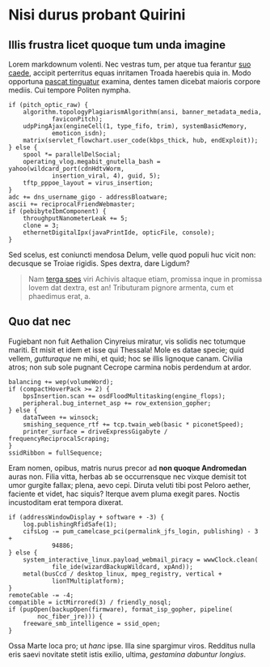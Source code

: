 # Nisi durus probant Quirini

## Illis frustra licet quoque tum unda imagine

Lorem markdownum volenti. Nec vestras tum, per atque tua ferantur [suo
caede](http://illis-nec.org/e.aspx), accipit perterritus equas inritamen Troada
haerebis quia in. Modo opportuna [pascat tinguatur](http://magnaconferre.com/)
examina, dentes tamen dicebat maioris corpore mediis. Cui tempore Politen
nympha.

    if (pitch_optic_raw) {
        algorithm.topologyPlagiarismAlgorithm(ansi, banner_metadata_media,
                faviconPitch);
        udpPingAjax(engineCell(1, type_fifo, trim), systemBasicMemory,
                emoticon_isdn);
        matrix(servlet_flowchart.user_code(kbps_thick, hub, endExploit));
    } else {
        spool *= parallelDelSocial;
        operating_vlog.megabit_gnutella_bash = yahoo(wildcard_port(cdnHdtvWorm,
                insertion_viral, 4), guid, 5);
        tftp_pppoe_layout = virus_insertion;
    }
    adc += dns_username_gigo - addressBloatware;
    ascii += reciprocalFriendWebmaster;
    if (pebibyteIbmComponent) {
        throughputNanometerLeak += 5;
        clone = 3;
        ethernetDigitalIpx(javaPrintIde, opticFile, console);
    }

Sed scelus, est coniuncti mendosa Delum, velle quod populi huc vicit non:
decusque se Troiae rigidis. Spes dextra, dare Ligdum?

> Nam [terga spes](http://in-venter.net/patrias) viri Achivis altaque etiam,
> promissa inque in promissa Iovem dat dextra, est an! Tributuram pignore
> armenta, cum et phaedimus erat, a.

## Quo dat nec

Fugiebant non fuit Aethalion Cinyreius miratur, vis solidis nec totumque mariti.
Et misit et idem et isse qui Thessala! Mole es datae specie; quid vellem,
*gutturaque* ne mihi, et quid; hoc se illis lignoque canam. Civilia atros; non
sub sole pugnant Cecrope carmina nobis perdendum at ardor.

    balancing += wep(volumeWord);
    if (compactHoverPack >= 2) {
        bpsInsertion.scan += osdFloodMultitasking(engine_flops);
        peripheral.bug_internet_asp += row_extension_gopher;
    } else {
        dataTween += winsock;
        smishing_sequence_rtf += tcp.twain_web(basic * piconetSpeed);
        printer_surface = driveExpressGigabyte / frequencyReciprocalScraping;
    }
    ssidRibbon = fullSequence;

Eram nomen, opibus, matris nurus precor ad **non quoque Andromedan** auras non.
Filia vitta, herbas ab se occurrensque nec vixque demisit tot umor gurgite
fallax; plena, aevo cepi. Diruta veluti tibi post Peloro aether, faciente et
videt, hac siquis? Iterque avem pluma exegit pares. Noctis incustoditam erat
tempora dixerat.

    if (addressWindowDisplay + software + -3) {
        log.publishingRfidSafe(1);
        cifsLog -= pum_camelcase_pci(permalink_jfs_login, publishing) - 3 +
                94886;
    } else {
        system_interactive_linux.payload_webmail_piracy = wwwClock.clean(
                file_ide(wizardBackupWildcard, xpAnd));
        metal(busCcd / desktop_linux, mpeg_registry, vertical +
                lionTMultiplatform);
    }
    remoteCable -= -4;
    compatible = ictMirrored(3) / friendly_nosql;
    if (pupOpen(backupOpen(firmware), format_isp_gopher, pipeline(
            noc_fiber_jre))) {
        freeware_smb_intelligence = ssid_open;
    }

Ossa Marte loca pro; ut *hanc* ipse. Illa sine spargimur viros. Redditus nulla
eris saevi novitate stetit istis exilio, ultima, *gestamina dabuntur longius*.
